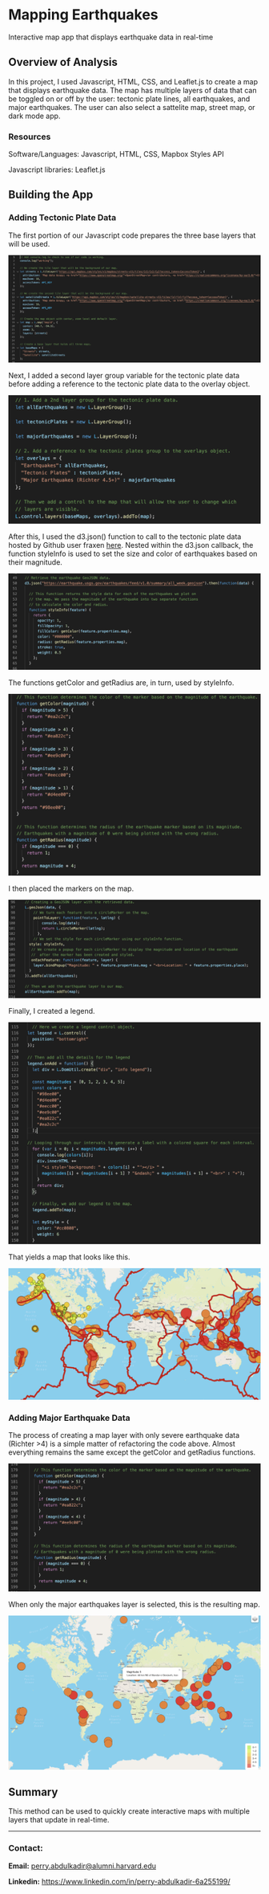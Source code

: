 # Mapping Earthquakes
Interactive map app that displays earthquake data in real-time

## Overview of Analysis
In this project, I used Javascript, HTML, CSS, and Leaflet.js to create a map that displays earthquake data. The map has multiple layers of data that can be toggled on or off by the user: tectonic plate lines, all earthquakes, and major earthquakes. The user can also select a sattelite map, street map, or dark mode app. 

### Resources
Software/Languages: Javascript, HTML, CSS, Mapbox Styles API

Javascript libraries: Leaflet.js


## Building the App

### Adding Tectonic Plate Data
The first portion of our Javascript code prepares the three base layers that will be used. 

![background_tiles.PNG](https://github.com/perryabdulkadir/Mapping_Earthquakes/blob/main/Resources/background_tiles.png)

Next, I added a second layer group variable for the tectonic plate data before adding a reference to the tectonic plate data to the overlay object.

![layer_group_variable.PNG](https://github.com/perryabdulkadir/Mapping_Earthquakes/blob/main/Resources/layer_group_variable.png)

After this, I used the d3.json() function to call to the tectonic plate data hosted by Github user fraxen [here](https://github.com/fraxen/tectonicplates).
Nested within the d3.json callback, the function styleInfo is used to set the size and color of earthquakes based on their magnitude. 


![styleInfo.PNG](https://github.com/perryabdulkadir/Mapping_Earthquakes/blob/main/Resources/styleInfo.png)

The functions getColor and getRadius are, in turn, used by styleInfo. 

![get_color_get_radius.PNG](Resources/get_color_get_radius.PNG)

I then placed the markers on the map.

![markers1.PNG](Resources/markers1.PNG)

Finally, I created a legend.

![legend1.PNG](Resources/legend1.PNG)

That yields a map that looks like this.

![map1.PNG](Resources/map1.PNG)


### Adding Major Earthquake Data

The process of creating a map layer with only severe earthquake data (Richter >4) is a simple matter of refactoring the code above. Almost everything remains the same except the getColor and getRadius functions.

![get_color2.PNG](Resources/get_color2.PNG)

When only the major earthquakes layer is selected, this is the resulting map.

![map2.PNG](Resources/map2.PNG)



## Summary
This method can be used to quickly create interactive maps with multiple layers that update in real-time.


-----

### **Contact:**

**Email:** perry.abdulkadir@alumni.harvard.edu

**Linkedin:** https://www.linkedin.com/in/perry-abdulkadir-6a255199/
